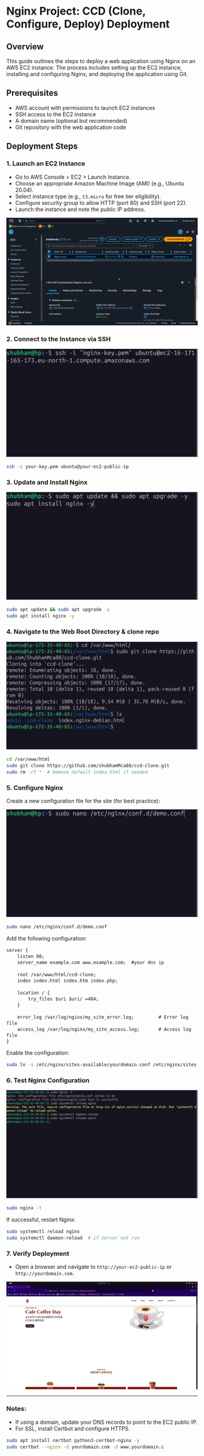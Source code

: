 # Nginx Project: CCD (Clone, Configure, Deploy) Deployment

## Overview

This guide outlines the steps to deploy a web application using Nginx on an AWS EC2 instance. The process includes setting up the EC2 instance, installing and configuring Nginx, and deploying the application using Git.

## Prerequisites

- AWS account with permissions to launch EC2 instances
- SSH access to the EC2 instance
- A domain name (optional but recommended)
- Git repository with the web application code

## Deployment Steps

### 1. Launch an EC2 Instance

- Go to AWS Console > EC2 > Launch Instance.
- Choose an appropriate Amazon Machine Image (AMI) (e.g., Ubuntu 20.04).
- Select instance type (e.g., `t3.micro` for free tier eligibility).
- Configure security group to allow HTTP (port 80) and SSH (port 22).
- Launch the instance and note the public IP address.

<kbd>![image](img/ec2.png)</kbd>

### 2. Connect to the Instance via SSH

<kbd>![image](img/ssh.png)</kbd>

```sh
ssh -i your-key.pem ubuntu@your-ec2-public-ip
```

### 3. Update and Install Nginx

<kbd>![image](img/install.png)</kbd>

```sh
sudo apt update && sudo apt upgrade -y
sudo apt install nginx -y
```

### 4. Navigate to the Web Root Directory & clone repo

<kbd>![image](img/root_dir.png)</kbd>

```sh
cd /var/www/html
sudo git clone https://github.com/shubhamMca88/ccd-clone.git
sudo rm -rf *  # Remove default index.html if needed
```

### 5. Configure Nginx 

Create a new configuration file for the site (for best practice):

<kbd>![image](img/conf.png)</kbd>

```sh
sudo nano /etc/nginx/conf.d/demo.conf
```

Add the following configuration:

```nginx
server {
    listen 80;
    server_name example.com www.example.com;  #your dns ip 

    root /var/www/html/ccd-clone;
    index index.html index.htm index.php;

    location / {
        try_files $uri $uri/ =404;
    }

    error_log /var/log/nginx/my_site_error.log;         # Error log file
    access_log /var/log/nginx/my_site_access.log;       # Access log file
}
```

Enable the configuration:

```sh
sudo ln -s /etc/nginx/sites-available/yourdomain.conf /etc/nginx/sites-enabled/
```

### 6. Test Nginx Configuration

<kbd>![image](img/cmd.png)</kbd>

```sh
sudo nginx -t
```

If successful, restart Nginx:

```sh
sudo systemctl reload nginx
sudo systemctl daemon-reload  # if server not run
```

### 7. Verify Deployment

- Open a browser and navigate to `http://your-ec2-public-ip` or `http://yourdomain.com`.

<kbd>![image](img/vfy.png)</kbd>

---

### Notes:

- If using a domain, update your DNS records to point to the EC2 public IP.
- For SSL, install Certbot and configure HTTPS.

```sh
sudo apt install certbot python3-certbot-nginx -y
sudo certbot --nginx -d yourdomain.com -d www.yourdomain.c
```

